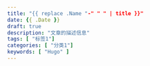```yaml
---
title: "{{ replace .Name "-" " " | title }}"
date: {{ .Date }}
draft: true
description: "文章的描述信息"
tags: [ "标签1"]
categories: [ "分类1"]
keywords: [ "Hugo" ]
---
```


